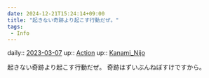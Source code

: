 ```yaml
---
date: 2024-12-21T15:24:14+09:00
title: "起きない奇跡より起こす行動だぜ。"
tags:
 - Info
---
```


daily:: [2023-03-07](/Daily_Note/2023-03-07.md)
up:: [Action](Bar/Novel/Topics/Action.md)
up:: [Kanami_Nijo](Bar/Novel/Nacaria/Kanami_Nijo.md)

起きない奇跡より起こす行動だぜ。
奇跡はずいぶんねぼすけですから。